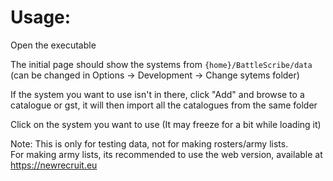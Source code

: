 # Usage:
Open the executable

The initial page should show the systems from `{home}/BattleScribe/data` (can be changed in Options -> Development -> Change sytems folder)

If the system you want to use isn't in there, click "Add" and browse to a catalogue or gst, it will then import all the catalogues from the same folder

Click on the system you want to use (It may freeze for a bit while loading it)

Note:
This is only for testing data, not for making rosters/army lists.<br/>
For making army lists, its recommended to use the web version, available at https://newrecruit.eu


